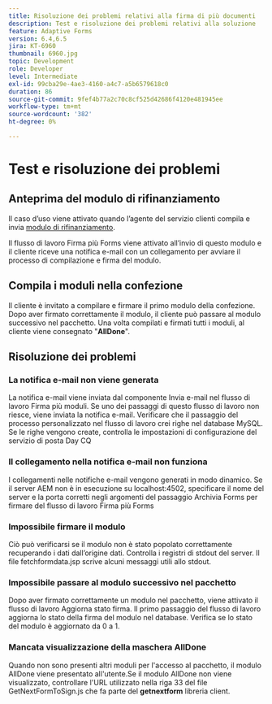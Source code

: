 ```yaml
---
title: Risoluzione dei problemi relativi alla firma di più documenti
description: Test e risoluzione dei problemi relativi alla soluzione
feature: Adaptive Forms
version: 6.4,6.5
jira: KT-6960
thumbnail: 6960.jpg
topic: Development
role: Developer
level: Intermediate
exl-id: 99cba29e-4ae3-4160-a4c7-a5b6579618c0
duration: 86
source-git-commit: 9fef4b77a2c70c8cf525d42686f4120e481945ee
workflow-type: tm+mt
source-wordcount: '382'
ht-degree: 0%

---
```


# Test e risoluzione dei problemi


## Anteprima del modulo di rifinanziamento

Il caso d’uso viene attivato quando l’agente del servizio clienti compila e invia [modulo di rifinanziamento](http://localhost:4502/content/dam/formsanddocuments/formsandsigndemo/refinanceform/jcr:content?wcmmode=disabled).

Il flusso di lavoro Firma più Forms viene attivato all’invio di questo modulo e il cliente riceve una notifica e-mail con un collegamento per avviare il processo di compilazione e firma del modulo.

## Compila i moduli nella confezione

Il cliente è invitato a compilare e firmare il primo modulo della confezione. Dopo aver firmato correttamente il modulo, il cliente può passare al modulo successivo nel pacchetto. Una volta compilati e firmati tutti i moduli, al cliente viene consegnato &quot;**AllDone**&quot;.

## Risoluzione dei problemi

### La notifica e-mail non viene generata

La notifica e-mail viene inviata dal componente Invia e-mail nel flusso di lavoro Firma più moduli. Se uno dei passaggi di questo flusso di lavoro non riesce, viene inviata la notifica e-mail. Verificare che il passaggio del processo personalizzato nel flusso di lavoro crei righe nel database MySQL. Se le righe vengono create, controlla le impostazioni di configurazione del servizio di posta Day CQ

### Il collegamento nella notifica e-mail non funziona

I collegamenti nelle notifiche e-mail vengono generati in modo dinamico. Se il server AEM non è in esecuzione su localhost:4502, specificare il nome del server e la porta corretti negli argomenti del passaggio Archivia Forms per firmare del flusso di lavoro Firma più Forms

### Impossibile firmare il modulo

Ciò può verificarsi se il modulo non è stato popolato correttamente recuperando i dati dall’origine dati. Controlla i registri di stdout del server. Il file fetchformdata.jsp scrive alcuni messaggi utili allo stdout.

### Impossibile passare al modulo successivo nel pacchetto

Dopo aver firmato correttamente un modulo nel pacchetto, viene attivato il flusso di lavoro Aggiorna stato firma. Il primo passaggio del flusso di lavoro aggiorna lo stato della firma del modulo nel database. Verifica se lo stato del modulo è aggiornato da 0 a 1.

### Mancata visualizzazione della maschera AllDone

Quando non sono presenti altri moduli per l&#39;accesso al pacchetto, il modulo AllDone viene presentato all&#39;utente.Se il modulo AllDone non viene visualizzato, controllare l&#39;URL utilizzato nella riga 33 del file GetNextFormToSign.js che fa parte del **getnextform** libreria client.
